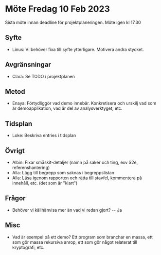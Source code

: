 # Möte Fredag 10 Feb 2023

Sista möte innan deadline för projektplaneringen. 
Möte igen kl 17.30

## Syfte
- Linus: Vi behöver fixa till syfte ytterligare. Motivera andra stycket. 

## Avgränsningar
- Clara: Se TODO i projektplanen 

## Metod
- Enaya: Förtydliggör vad demo innebär. Konkretisera och urskilj vad som är
    demoapplikation, vad är del av analysverktyget, etc.

## Tidsplan
- Loke: Beskriva entries i tidsplan

## Övrigt
- Albin: Fixar småskit-detaljer (namn på saker och ting, exv S2e,
    referenshantering)
- Alla: Lägg till begrepp som saknas i begreppslistan 
- Alla: Läsa igenom rapporten och rätta till stavfel, kommentera på innehåll, etc. (det som är "klart") 

## Frågor
- Behöver vi källhänvisa mer än vad vi redan gjort? -- Ja

## Misc
- Vad är exempel på ett demo? Ett program som branchar en massa, ett som gör
    massa rekursiva anrop, ett som gör något relaterat till kryptografi, etc.

